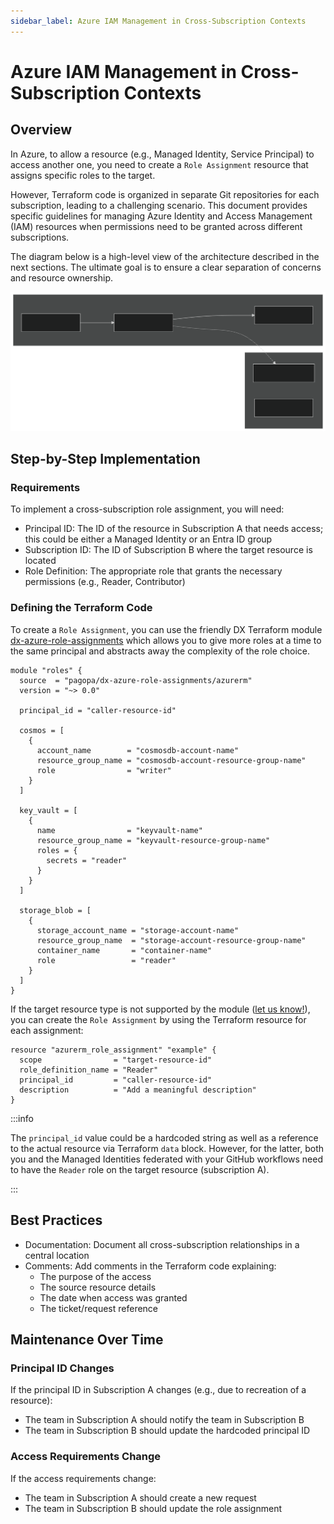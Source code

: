 ```yaml
---
sidebar_label: Azure IAM Management in Cross-Subscription Contexts
---
```


# Azure IAM Management in Cross-Subscription Contexts

## Overview

In Azure, to allow a resource (e.g., Managed Identity, Service Principal) to
access another one, you need to create a `Role Assignment` resource that assigns
specific roles to the target.

However, Terraform code is organized in separate Git repositories for each
subscription, leading to a challenging scenario. This document provides specific
guidelines for managing Azure Identity and Access Management (IAM) resources
when permissions need to be granted across different subscriptions.

The diagram below is a high-level view of the architecture described in the next
sections. The ultimate goal is to ensure a clear separation of concerns and
resource ownership.

![alt text](iam-cross-subscription/architecture.svg)

## Step-by-Step Implementation

### Requirements

To implement a cross-subscription role assignment, you will need:

- Principal ID: The ID of the resource in Subscription A that needs access; this
  could be either a Managed Identity or an Entra ID group
- Subscription ID: The ID of Subscription B where the target resource is located
- Role Definition: The appropriate role that grants the necessary permissions
  (e.g., Reader, Contributor)

### Defining the Terraform Code

To create a `Role Assignment`, you can use the friendly DX Terraform module
[dx-azure-role-assignments](https://registry.terraform.io/modules/pagopa/dx-azure-role-assignments/azurerm/latest)
which allows you to give more roles at a time to the same principal and
abstracts away the complexity of the role choice.

```hcl
module "roles" {
  source  = "pagopa/dx-azure-role-assignments/azurerm"
  version = "~> 0.0"

  principal_id = "caller-resource-id"

  cosmos = [
    {
      account_name        = "cosmosdb-account-name"
      resource_group_name = "cosmosdb-account-resource-group-name"
      role                = "writer"
    }
  ]

  key_vault = [
    {
      name                = "keyvault-name"
      resource_group_name = "keyvault-resource-group-name"
      roles = {
        secrets = "reader"
      }
    }
  ]

  storage_blob = [
    {
      storage_account_name = "storage-account-name"
      resource_group_name  = "storage-account-resource-group-name"
      container_name       = "container-name"
      role                 = "reader"
    }
  ]
}
```

If the target resource type is not supported by the module
([let us know!](https://github.com/pagopa/dx/issues/new)), you can create the
`Role Assignment` by using the Terraform resource for each assignment:

```hcl
resource "azurerm_role_assignment" "example" {
  scope                = "target-resource-id"
  role_definition_name = "Reader"
  principal_id         = "caller-resource-id"
  description          = "Add a meaningful description"
}
```

:::info

The `principal_id` value could be a hardcoded string as well as a reference to
the actual resource via Terraform `data` block. However, for the latter, both
you and the Managed Identities federated with your GitHub workflows need to have
the `Reader` role on the target resource (subscription A).

:::

## Best Practices

- Documentation: Document all cross-subscription relationships in a central
  location
- Comments: Add comments in the Terraform code explaining:
  - The purpose of the access
  - The source resource details
  - The date when access was granted
  - The ticket/request reference

## Maintenance Over Time

### Principal ID Changes

If the principal ID in Subscription A changes (e.g., due to recreation of a
resource):

- The team in Subscription A should notify the team in Subscription B
- The team in Subscription B should update the hardcoded principal ID

### Access Requirements Change

If the access requirements change:

- The team in Subscription A should create a new request
- The team in Subscription B should update the role assignment
